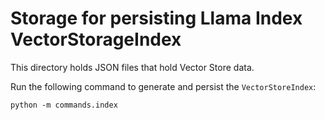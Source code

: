 # Storage for persisting Llama Index VectorStorageIndex

This directory holds JSON files that hold Vector Store data.

Run the following command to generate and persist the `VectorStoreIndex`:

```
python -m commands.index
```